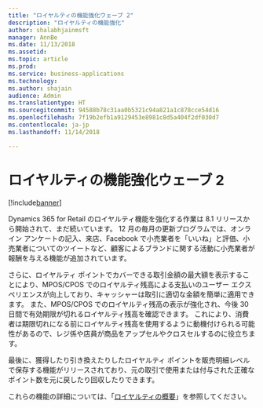 ```yaml
---
title: "ロイヤルティの機能強化ウェーブ 2"
description: "ロイヤルティの機能強化"
author: shalabhjainmsft
manager: AnnBe
ms.date: 11/13/2018
ms.assetid: 
ms.topic: article
ms.prod: 
ms.service: business-applications
ms.technology: 
ms.author: shajain
audience: Admin
ms.translationtype: HT
ms.sourcegitcommit: 94588b78c31aa0b5321c94a821a1c878cce54d16
ms.openlocfilehash: 7f19b2efb1a9129453e8981c8d5a404f2df030d7
ms.contentlocale: ja-jp
ms.lasthandoff: 11/14/2018

---
```

#  <a name="loyalty-enhancements-wave-2"></a>ロイヤルティの機能強化ウェーブ 2

[!include[banner](../../includes/banner.md)]

Dynamics 365 for Retail のロイヤルティ機能を強化する作業は 8.1 リリースから開始されて、まだ続いています。 12 月の毎月の更新プログラムでは、オンライン アンケートの記入、来店、Facebook で小売業者を「いいね」と評価、小売業者についてのツイートなど、顧客によるブランドに関する活動に小売業者が報酬を与える機能が追加されています。 

さらに、ロイヤルティ ポイントでカバーできる取引金額の最大額を表示することにより、MPOS/CPOS でのロイヤルティ残高による支払いのユーザー エクスペリエンスが向上しており、キャッシャーは取引に適切な金額を簡単に適用できます。 また、MPOS/CPOS でのロイヤルティ残高の表示が強化され、今後 30 日間で有効期限が切れるロイヤルティ残高を確認できます。 これにより、消費者は期限切れになる前にロイヤルティ残高を使用するように動機付けられる可能性があるので、レジ係や店員が商品をアップセルやクロスセルするのに役立ちます。 

最後に、獲得したり引き換えたりしたロイヤルティ ポイントを販売明細レベルで保存する機能がリリースされており、元の取引で使用または付与された正確なポイント数を元に戻したり回収したりできます。 

これらの機能の詳細については、「[ロイヤルティの概要](https://docs.microsoft.com/dynamics365/unified-operations/retail/set-up-customer-loyalty-program)」を参照してください。

